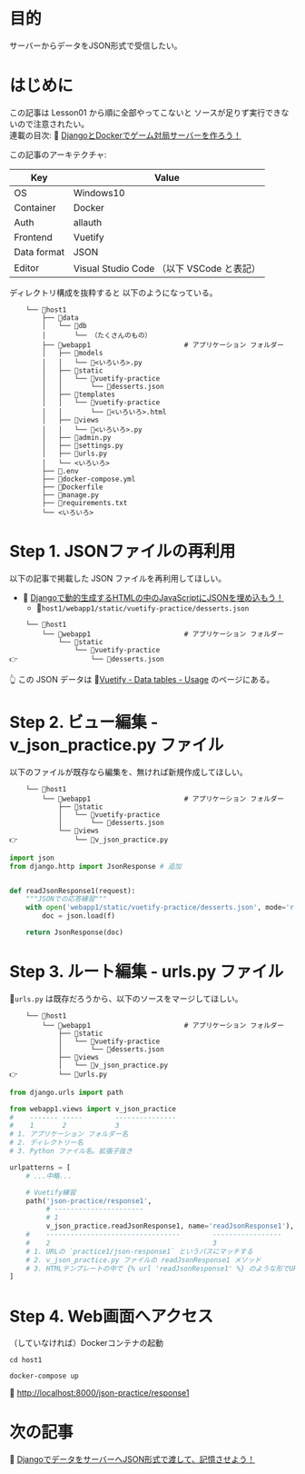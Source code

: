 # 目的

サーバーからデータをJSON形式で受信したい。  

# はじめに

この記事は Lesson01 から順に全部やってこないと ソースが足りず実行できないので注意されたい。  
連載の目次: 📖 [DjangoとDockerでゲーム対局サーバーを作ろう！](https://qiita.com/muzudho1/items/eb0df0ea604e1fd9cdae)  

この記事のアーキテクチャ:  

| Key         | Value                                     |
| ----------- | ----------------------------------------- |
| OS          | Windows10                                 |
| Container   | Docker                                    |
| Auth        | allauth                                   |
| Frontend    | Vuetify                                   |
| Data format | JSON                                      |
| Editor      | Visual Studio Code （以下 VSCode と表記） |

ディレクトリ構成を抜粋すると 以下のようになっている。  

```plaintext
    └── 📂host1
        ├── 📂data
        │   └── 📂db
        │       └── （たくさんのもの）
        ├── 📂webapp1                       # アプリケーション フォルダー
        │   ├── 📂models
        │   │   └── 📄<いろいろ>.py
        │   ├── 📂static
        │   │   └── 📂vuetify-practice
        │   │       └── 📄desserts.json
        │   ├── 📂templates
        │   │   └── 📂vuetify-practice
        │   │       └── 📄<いろいろ>.html
        │   ├── 📂views
        │   │   └── 📄<いろいろ>.py
        │   ├── 📄admin.py
        │   ├── 📄settings.py
        │   ├── 📄urls.py
        │   └── <いろいろ>
        ├── 📄.env
        ├── 🐳docker-compose.yml
        ├── 🐳Dockerfile
        ├── 📄manage.py
        ├── 📄requirements.txt
        └── <いろいろ>
```

# Step 1. JSONファイルの再利用

以下の記事で掲載した JSON ファイルを再利用してほしい。  

* 📖 [Djangoで動的生成するHTMLの中のJavaScriptにJSONを埋め込もう！](https://qiita.com/muzudho1/items/b3b0c25fc329eb9bc0c1)
  * 📄`host1/webapp1/static/vuetify-practice/desserts.json`

```plaintext
    └── 📂host1
        └── 📂webapp1                       # アプリケーション フォルダー
            └── 📂static
                └── 📂vuetify-practice
👉                  └── 📄desserts.json
```

👆 この JSON データは 📖[Vuetify - Data tables - Usage](https://vuetifyjs.com/en/components/data-tables/#dense) のページにある。  

# Step 2. ビュー編集 - v_json_practice.py ファイル

以下のファイルが既存なら編集を、無ければ新規作成してほしい。  

```plaintext
    └── 📂host1
        └── 📂webapp1                       # アプリケーション フォルダー
            ├── 📂static
            │   └── 📂vuetify-practice
            │       └── 📄desserts.json
            └── 📂views
👉              └── 📄v_json_practice.py
```

```py
import json
from django.http import JsonResponse # 追加


def readJsonResponse1(request):
    """JSONでの応答練習"""
    with open('webapp1/static/vuetify-practice/desserts.json', mode='r', encoding='utf-8') as f:
        doc = json.load(f)

    return JsonResponse(doc)
```

# Step 3. ルート編集 - urls.py ファイル

📄`urls.py` は既存だろうから、以下のソースをマージしてほしい。  

```plaintext
    └── 📂host1
        └── 📂webapp1                       # アプリケーション フォルダー
            ├── 📂static
            │   └── 📂vuetify-practice
            │       └── 📄desserts.json
            ├── 📂views
            │   └── 📄v_json_practice.py
👉          └── 📄urls.py
```

```py
from django.urls import path

from webapp1.views import v_json_practice
#    ------- -----        ---------------
#    1       2            3
# 1. アプリケーション フォルダー名
# 2. ディレクトリー名
# 3. Python ファイル名。拡張子抜き

urlpatterns = [
    # ...中略...

    # Vuetify練習
    path('json-practice/response1',
         # ----------------------
         # 1
         v_json_practice.readJsonResponse1, name='readJsonResponse1'),
    #    ---------------------------------        -----------------
    #    2                                        3
    # 1. URLの `practice1/json-response1` というパスにマッチする
    # 2. v_json_practice.py ファイルの readJsonResponse1 メソッド
    # 3. HTMLテンプレートの中で {% url 'readJsonResponse1' %} のような形でURLを取得するのに使える
]
```

# Step 4. Web画面へアクセス

（していなければ）Dockerコンテナの起動  

```shell
cd host1

docker-compose up
```

📖 [http://localhost:8000/json-practice/response1](http://localhost:8000/json-practice/response1)  

# 次の記事

📖 [DjangoでデータをサーバーへJSON形式で渡して、記憶させよう！](https://qiita.com/muzudho1/items/ed0ea262aaa327a2d12b)  
